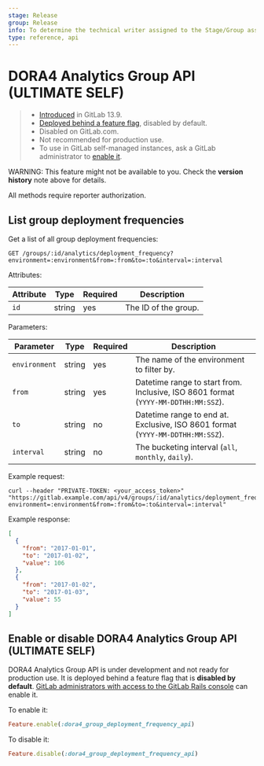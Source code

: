```yaml
---
stage: Release
group: Release
info: To determine the technical writer assigned to the Stage/Group associated with this page, see https://about.gitlab.com/handbook/engineering/ux/technical-writing/#assignments
type: reference, api
---
```


# DORA4 Analytics Group API **(ULTIMATE SELF)**

> - [Introduced](https://gitlab.com/gitlab-org/gitlab/-/issues/291747) in GitLab 13.9.
> - [Deployed behind a feature flag](../user/feature_flags.md), disabled by default.
> - Disabled on GitLab.com.
> - Not recommended for production use.
> - To use in GitLab self-managed instances, ask a GitLab administrator to [enable it](#enable-or-disable-dora4-analytics-group-api).

WARNING:
This feature might not be available to you. Check the **version history** note above for details.

All methods require reporter authorization.

## List group deployment frequencies

Get a list of all group deployment frequencies:

```plaintext
GET /groups/:id/analytics/deployment_frequency?environment=:environment&from=:from&to=:to&interval=:interval
```

Attributes:

| Attribute    | Type   | Required | Description           |
|--------------|--------|----------|-----------------------|
| `id`         | string | yes      | The ID of the group. |

Parameters:

| Parameter    | Type   | Required | Description           |
|--------------|--------|----------|-----------------------|
| `environment`| string | yes      | The name of the environment to filter by. |
| `from`       | string | yes      | Datetime range to start from. Inclusive, ISO 8601 format (`YYYY-MM-DDTHH:MM:SSZ`). |
| `to`         | string | no       | Datetime range to end at. Exclusive, ISO 8601 format (`YYYY-MM-DDTHH:MM:SSZ`). |
| `interval`   | string | no       | The bucketing interval (`all`, `monthly`, `daily`). |

Example request:

```shell
curl --header "PRIVATE-TOKEN: <your_access_token>" "https://gitlab.example.com/api/v4/groups/:id/analytics/deployment_frequency?environment=:environment&from=:from&to=:to&interval=:interval"
```

Example response:

```json
[
  {
    "from": "2017-01-01",
    "to": "2017-01-02",
    "value": 106
  },
  {
    "from": "2017-01-02",
    "to": "2017-01-03",
    "value": 55
  }
]
```

## Enable or disable DORA4 Analytics Group API **(ULTIMATE SELF)**

DORA4 Analytics Group API is under development and not ready for production use. It is
deployed behind a feature flag that is **disabled by default**.
[GitLab administrators with access to the GitLab Rails console](../administration/feature_flags.md)
can enable it.

To enable it:

```ruby
Feature.enable(:dora4_group_deployment_frequency_api)
```

To disable it:

```ruby
Feature.disable(:dora4_group_deployment_frequency_api)
```
